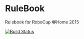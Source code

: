 RuleBook
========

Rulebook for RoboCup @Home 2015

[![Build Status](https://www.sharelatex.com/github/repos/RCAtHome2015/RuleBook/builds/latest/badge.svg)](https://www.sharelatex.com/github/repos/RCAtHome2015/RuleBook)
